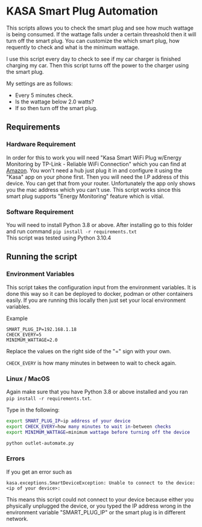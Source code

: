 # KASA Smart Plug Automation

This scripts allows you to check the smart plug and see how much wattage is being consumed.
If the wattage falls under a certain threashold then it will turn off the smart plug.
You can customize the which smart plug, how requently to check and what is the minimum wattage.

I use this script every day to check to see if my car charger is finished charging my
car. Then this script turns off the power to the charger using the smart plug. 

My settings are as follows:
* Every 5 minutes check.
* Is the wattage below 2.0 watts?
* If so then turn off the smart plug.


## Requirements

### Hardware Requirement

In order for this to work you will need "Kasa Smart WiFi Plug w/Energy Monitoring by TP-Link - Reliable WiFi Connection" which you can find at [Amazon](https://www.amazon.com/dp/B0178IC5ZY?ref_=cm_sw_r_cp_ud_dp_MYFHR4A41QSY05NYNYQA). You won't need a hub just plug it in and configure it using the "Kasa" app on your phone first. Then you will need the I.P address of this device. You can get that from your router. Unfortunately the app only shows you the mac address which you can't use. This script works since this smart plug supports "Energy Monitoring" feature which is vitial.

### Software Requirement

You will need to install Python 3.8 or above. After installing 
go to this folder and run command `pip install -r requirements.txt`  
This script was tested using Python 3.10.4

## Running the script

### Environment Variables

This script takes the configuration input from the environment variables. It is done this way 
so it can be deployed to docker, podman or other containers easily. If you are running this
locally then just set your local environment variables.

Example
```
SMART_PLUG_IP=192.168.1.18
CHECK_EVERY=5
MINIMUM_WATTAGE=2.0
```

Replace the values on the right side of the "=" sign with your own.
  
`CHECK_EVERY` is how many minutes in between to wait to check again.

### Linux / MacOS

Again make sure that you have Python 3.8 or above installed and you ran `pip install -r requirements.txt`.

Type in the following:

```bash
export SMART_PLUG_IP=ip address of your device
export CHECK_EVERY=how many minutes to wait in-between checks
export MINIMUM_WATTAGE=minimum wattage before turning off the device

python outlet-automate.py
```

### Errors

If you get an error such as

```
kasa.exceptions.SmartDeviceException: Unable to connect to the device: <ip of your device>:
```

This means this script could not connect to your device because either you physically unplugged the device, or you typed the IP address wrong in the environment variable "SMART_PLUG_IP" or the smart plug is in different network.
